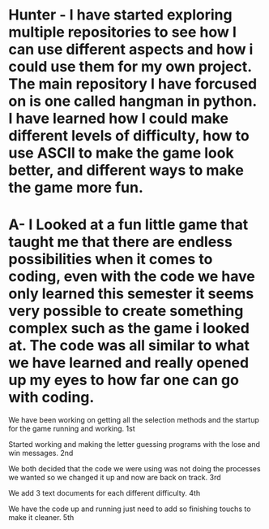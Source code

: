 # Hunter - I have started exploring multiple repositories to see how I can use different aspects and how i could use them for my own project. The main repository I have forcused on is one called hangman in python. I have learned how I could make different levels of difficulty, how to use ASCII to make the game look better, and different ways to make the game more fun.

# A- I Looked at a fun little game that taught me that there are endless possibilities when it comes to coding, even with the code we have only learned this semester it seems very possible to create something complex such as the game i looked at. The code was all similar to what we have learned and really opened up my eyes to how far one can go with coding.

We have been working on getting all the selection methods and the startup for the game running and working. 1st

Started working and making the letter guessing programs with the lose and win messages. 2nd

We both decided that the code we were using was not doing the processes we wanted so we changed it up and now are back on track. 3rd

We add 3 text documents for each different difficulty. 4th

We have the code up and running just need to add so finishing touchs to make it cleaner. 5th

